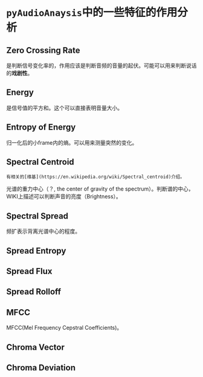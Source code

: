 # `pyAudioAnaysis`中的一些特征的作用分析

## Zero Crossing Rate

是判断信号变化率的，作用应该是判断音频的音量的起伏。可能可以用来判断说话的**戏剧性**。

## Energy

是信号值的平方和。这个可以直接表明音量大小。

## Entropy of Energy

归一化后的小frame内的熵。可以用来测量突然的变化。

## Spectral Centroid

```{seealso}
有相关的[维基](https://en.wikipedia.org/wiki/Spectral_centroid)介绍。
```

光谱的重力中心（？, the center of gravity of the spectrum）。判断谱的中心，WIKI上描述可以判断声音的亮度（Brightness）。

## Spectral Spread

频扩表示背离光谱中心的程度。

## Spread Entropy

## Spread Flux

## Spread Rolloff

## MFCC

MFCC(Mel Frequency Cepstral Coefficients)。

## Chroma Vector

## Chroma Deviation
